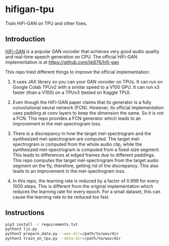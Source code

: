 # hifigan-tpu
Train HiFi-GAN on TPU and other fixes.

## Introduction

[HiFi-GAN](https://arxiv.org/abs/2010.05646) is a popular GAN vocoder that achieves very good audio quality and real-time speech generation on CPU. The official HiFi-GAN implementation is at https://github.com/jik876/hifi-gan

This repo tried different things to improve the official implementation:

1. It uses JAX library so you can your GAN vocoder on TPUs. It can run on Google Colab TPUv2 with a similar speed to a V100 GPU. It can run x3 faster (than a V100) on a TPUv3 (tested on Kaggle TPU).

2. Even though the HiFi-GAN paper claims that its generator is a fully convolutional neural network (FCN). However, its official implementation uses padding at conv layers to keep the dimension the same. So it is not a FCN. This repo provides a FCN generator which leads to an improvement in the mel-spectrogram loss.

3. There is a discrepancy in how the target mel-spectrogram and the synthesized mel-spectrogram are computed. The target mel-spectrogram is computed from the whole audio clip, while the synthesized mel-spectrogram is computed from a fixed-size segment. This leads to differences at edged frames due to different paddings. This repo computes the target mel-spectrogram from the target audio segment on the fly, therefore, getting rid of the discrepancy. This also leads to an improvement in the mel-spectrogram loss.

4. In this repo, the learning rate is reduced by a factor of 0.999 for every 1000 steps. This is different from the original implementation which reduces the learning rate for every epoch. For a small dataset, this can cause the learning rate to be reduced too fast.


## Instructions

```sh
pip3 install -r requirements.txt
python3 ljs.py
python3 prepare_data.py --wav-dir=/path/to/wav/dir
python3 train_on_tpu.py --data-dir=/path/to/wav/dir
```
